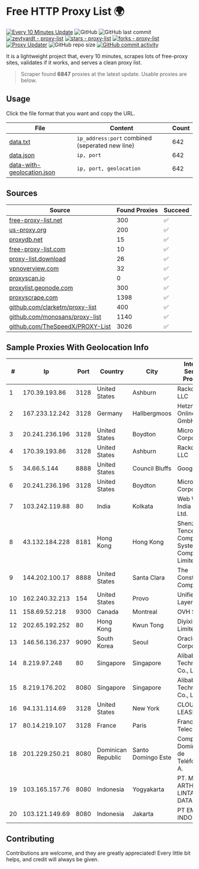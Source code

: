 
# Free HTTP Proxy List 🌍

[![Every 10 Minutes Update](https://github.com/mertguvencli/http-proxy-list/actions/workflows/main.yml/badge.svg?branch=main)](https://github.com/mertguvencli/http-proxy-list/actions/workflows/main.yml)
![GitHub](https://img.shields.io/github/license/mertguvencli/http-proxy-list)
![GitHub last commit](https://img.shields.io/github/last-commit/mertguvencli/http-proxy-list)
[![zevtyardt - proxy-list](https://img.shields.io/static/v1?label=zevtyardt&message=proxy-list&color=blue&logo=github)](https://github.com/zevtyardt/proxy-list "Go to GitHub repo")
[![stars - proxy-list](https://img.shields.io/github/stars/zevtyardt/proxy-list?style=social)](https://github.com/zevtyardt/proxy-list)
[![forks - proxy-list](https://img.shields.io/github/forks/zevtyardt/proxy-list?style=social)](https://github.com/zevtyardt/proxy-list)
[![Proxy Updater](https://github.com/zevtyardt/proxy-list/workflows/Proxy%20Updater/badge.svg)](https://github.com/zevtyardt/proxy-list/actions?query=workflow:"Proxy+Updater")
![GitHub repo size](https://img.shields.io/github/repo-size/zevtyardt/proxy-list)
[![GitHub commit activity](https://img.shields.io/github/commit-activity/m/zevtyardt/proxy-list?logo=commits)](https://github.com/zevtyardt/proxy-list/commits/main)

It is a lightweight project that, every 10 minutes, scrapes lots of free-proxy sites, validates if it works, and serves a clean proxy list.

> Scraper found **6847** proxies at the latest update. Usable proxies are below.

## Usage

Click the file format that you want and copy the URL.

|File|Content|Count|
|----|-------|-----|
|[data.txt](https://raw.githubusercontent.com/mertguvencli/http-proxy-list/main/proxy-list/data.txt)|`ip_address:port` combined (seperated new line)|642|
|[data.json](https://raw.githubusercontent.com/mertguvencli/http-proxy-list/main/proxy-list/data.json)|`ip, port`|642|
|[data-with-geolocation.json](https://raw.githubusercontent.com/mertguvencli/http-proxy-list/main/proxy-list/data-with-geolocation.json)|`ip, port, geolocation`|642|

## Sources

|Source|Found Proxies|Succeed|
|------|-------------|-------|
|[free-proxy-list.net](https://free-proxy-list.net)|300|✅|
|[us-proxy.org](https://www.us-proxy.org)|200|✅|
|[proxydb.net](http://proxydb.net)|15|✅|
|[free-proxy-list.com](https://free-proxy-list.com/?page=&port=&type%5B%5D=http&type%5B%5D=https&up_time=0&search=Search)|10|✅|
|[proxy-list.download](https://www.proxy-list.download/HTTP)|26|✅|
|[vpnoverview.com](https://vpnoverview.com/privacy/anonymous-browsing/free-proxy-servers)|32|✅|
|[proxyscan.io](https://www.proxyscan.io)|0|✅|
|[proxylist.geonode.com](https://proxylist.geonode.com/api/proxy-list?limit=300&page=1&sort_by=lastChecked&sort_type=desc&protocols=http,https)|300|✅|
|[proxyscrape.com](https://api.proxyscrape.com/v2/?request=displayproxies&protocol=http&timeout=10000&country=all&ssl=all&anonymity=all)|1398|✅|
|[github.com/clarketm/proxy-list](https://raw.githubusercontent.com/clarketm/proxy-list/master/proxy-list-raw.txt)|400|✅|
|[github.com/monosans/proxy-list](https://raw.githubusercontent.com/monosans/proxy-list/main/proxies/http.txt)|1140|✅|
|[github.com/TheSpeedX/PROXY-List](https://raw.githubusercontent.com/TheSpeedX/PROXY-List/master/http.txt)|3026|✅|


## Sample Proxies With Geolocation Info

|#|Ip|Port|Country|City|Internet Service Provider|
|-|--|----|-------|----|-------------------------|
|1|170.39.193.86|3128|United States|Ashburn|Rackdog, LLC|
|2|167.233.12.242|3128|Germany|Hallbergmoos|Hetzner Online GmbH|
|3|20.241.236.196|3128|United States|Boydton|Microsoft Corporation|
|4|170.39.193.86|3128|United States|Ashburn|Rackdog, LLC|
|5|34.66.5.144|8888|United States|Council Bluffs|Google LLC|
|6|20.241.236.196|3128|United States|Boydton|Microsoft Corporation|
|7|103.242.119.88|80|India|Kolkata|Web Werks India Pvt. Ltd.|
|8|43.132.184.228|8181|Hong Kong|Hong Kong|Shenzhen Tencent Computer Systems Company Limited|
|9|144.202.100.17|8888|United States|Santa Clara|The Constant Company|
|10|162.240.32.213|154|United States|Provo|Unified Layer|
|11|158.69.52.218|9300|Canada|Montreal|OVH SAS|
|12|202.65.192.252|80|Hong Kong|Kwun Tong|Diyixian.com Limited|
|13|146.56.136.237|9090|South Korea|Seoul|Oracle Corporation|
|14|8.219.97.248|80|Singapore|Singapore|Alibaba (US) Technology Co., Ltd.|
|15|8.219.176.202|8080|Singapore|Singapore|Alibaba (US) Technology Co., Ltd.|
|16|94.131.114.69|3128|United States|New York|CLOUD LEASE Ltd|
|17|80.14.219.107|3128|France|Paris|France Telecom|
|18|201.229.250.21|8080|Dominican Republic|Santo Domingo Este|Compañía Dominicana de Teléfonos S. A.|
|19|103.165.157.76|8080|Indonesia|Yogyakarta|PT. MEGA ARTHA LINTAS DATA|
|20|103.121.149.69|8080|Indonesia|Jakarta|PT EMERIO INDONESIA|



## Contributing

Contributions are welcome, and they are greatly appreciated! Every
little bit helps, and credit will always be given.

